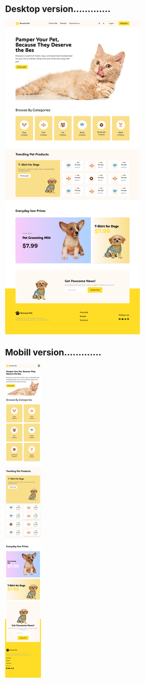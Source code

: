 # Desktop version.............
![images](./assets/desktop-2.png)

# Mobill version.............
![images](./assets/desktop.png)